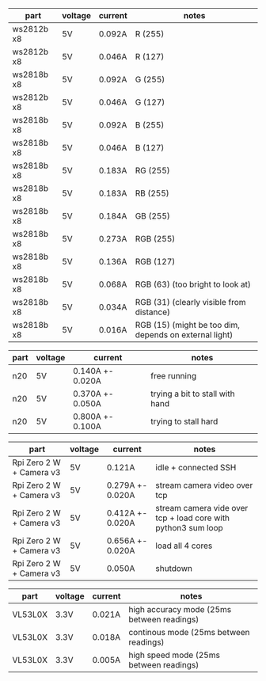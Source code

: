 part | voltage | current | notes
-- | -- | -- | -- 
ws2812b x8 | 5V | 0.092A | R (255)
ws2812b x8 | 5V | 0.046A | R (127)
ws2818b x8 | 5V | 0.092A | G (255)
ws2812b x8 | 5V | 0.046A | G (127)
ws2818b x8 | 5V | 0.092A | B (255)
ws2818b x8 | 5V | 0.046A | B (127)
ws2818b x8 | 5V | 0.183A | RG (255)
ws2818b x8 | 5V | 0.183A | RB (255)
ws2818b x8 | 5V | 0.184A | GB (255)
ws2818b x8 | 5V | 0.273A | RGB (255)
ws2818b x8 | 5V | 0.136A | RGB (127)
ws2818b x8 | 5V | 0.068A | RGB (63) (too bright to look at)
ws2818b x8 | 5V | 0.034A | RGB (31) (clearly visible from distance)
ws2818b x8 | 5V | 0.016A | RGB (15) (might be too dim, depends on external light)

part | voltage | current | notes
-- | -- | -- | -- 
n20 | 5V | 0.140A +- 0.020A | free running
n20 | 5V | 0.370A +- 0.050A | trying a bit to stall with hand
n20 | 5V | 0.800A +- 0.100A | trying to stall hard

part | voltage | current | notes
-- | -- | -- | -- 
Rpi Zero 2 W + Camera v3 | 5V | 0.121A | idle + connected SSH
Rpi Zero 2 W + Camera v3 | 5V | 0.279A +- 0.020A | stream camera video over tcp
Rpi Zero 2 W + Camera v3 | 5V | 0.412A +- 0.020A | stream camera vide over tcp + load core with python3 sum loop
Rpi Zero 2 W + Camera v3 | 5V | 0.656A +- 0.020A | load all 4 cores
Rpi Zero 2 W + Camera v3 | 5V | 0.050A | shutdown

part | voltage | current | notes
-- | -- | -- | -- 
VL53L0X | 3.3V | 0.021A | high accuracy mode (25ms between readings)
VL53L0X | 3.3V | 0.018A | continous mode (25ms between readings)
VL53L0X | 3.3V | 0.005A | high speed mode (25ms between readings)
